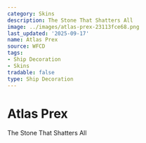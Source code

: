 ```yaml
---
category: Skins
description: The Stone That Shatters All
image: ../images/atlas-prex-23113fce68.png
last_updated: '2025-09-17'
name: Atlas Prex
source: WFCD
tags:
- Ship Decoration
- Skins
tradable: false
type: Ship Decoration
---
```


# Atlas Prex

The Stone That Shatters All

